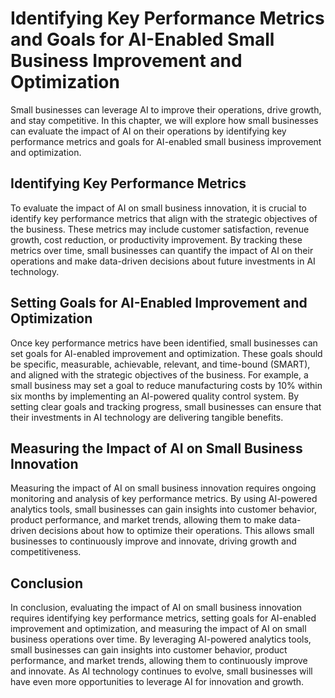 Identifying Key Performance Metrics and Goals for AI-Enabled Small Business Improvement and Optimization
=============================================================================================================================================================================

Small businesses can leverage AI to improve their operations, drive growth, and stay competitive. In this chapter, we will explore how small businesses can evaluate the impact of AI on their operations by identifying key performance metrics and goals for AI-enabled small business improvement and optimization.

Identifying Key Performance Metrics
-----------------------------------

To evaluate the impact of AI on small business innovation, it is crucial to identify key performance metrics that align with the strategic objectives of the business. These metrics may include customer satisfaction, revenue growth, cost reduction, or productivity improvement. By tracking these metrics over time, small businesses can quantify the impact of AI on their operations and make data-driven decisions about future investments in AI technology.

Setting Goals for AI-Enabled Improvement and Optimization
---------------------------------------------------------

Once key performance metrics have been identified, small businesses can set goals for AI-enabled improvement and optimization. These goals should be specific, measurable, achievable, relevant, and time-bound (SMART), and aligned with the strategic objectives of the business. For example, a small business may set a goal to reduce manufacturing costs by 10% within six months by implementing an AI-powered quality control system. By setting clear goals and tracking progress, small businesses can ensure that their investments in AI technology are delivering tangible benefits.

Measuring the Impact of AI on Small Business Innovation
-------------------------------------------------------

Measuring the impact of AI on small business innovation requires ongoing monitoring and analysis of key performance metrics. By using AI-powered analytics tools, small businesses can gain insights into customer behavior, product performance, and market trends, allowing them to make data-driven decisions about how to optimize their operations. This allows small businesses to continuously improve and innovate, driving growth and competitiveness.

Conclusion
----------

In conclusion, evaluating the impact of AI on small business innovation requires identifying key performance metrics, setting goals for AI-enabled improvement and optimization, and measuring the impact of AI on small business operations over time. By leveraging AI-powered analytics tools, small businesses can gain insights into customer behavior, product performance, and market trends, allowing them to continuously improve and innovate. As AI technology continues to evolve, small businesses will have even more opportunities to leverage AI for innovation and growth.
